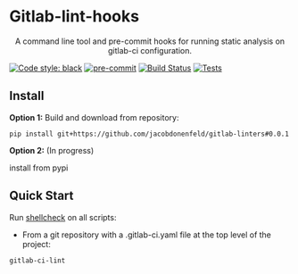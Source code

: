 # Gitlab-lint-hooks

<p align="center"> A command line tool and pre-commit hooks for running static analysis on gitlab-ci configuration.</p>

[![Code style: black](https://img.shields.io/badge/code%20style-black-000000.svg)](https://github.com/psf/black)
[![pre-commit](https://img.shields.io/badge/pre--commit-enabled-brightgreen?logo=pre-commit&logoColor=white)](https://github.com/pre-commit/pre-commit)
[![Build Status](https://github.com/jacobdonenfeld/gitlab-linters/actions/workflows/publish-to-pypi.yml/badge.svg)](https://github.com/jacobdonenfeld/gitlab-lint-hooks/actions/workflows/publish-to-pypi.yml)
[![Tests](https://github.com/jacobdonenfeld/gitlab-linters/actions/workflows/ci.yml/badge.svg)](https://github.com/jacobdonenfeld/gitlab-lint-hooks/actions/workflows/ci.yml)

## Install
**Option 1:** Build and download from repository:
```
pip install git+https://github.com/jacobdonenfeld/gitlab-linters#0.0.1
```
**Option 2:** (In progress)

install from pypi

## Quick Start

Run [shellcheck](https://github.com/koalaman/shellcheck) on all scripts:

- From a git repository with a .gitlab-ci.yaml file at the top level of the project:
```
gitlab-ci-lint
```